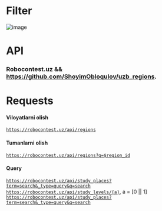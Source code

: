 # Filter
![image](https://user-images.githubusercontent.com/92427513/193407722-af211bfc-16a2-456f-b786-20e735ce0b49.png)

# API
### Robocontest.uz && https://github.com/ShoyimObloqulov/uzb_regions.

# Requests
#### Viloyatlarni olish
<code>https://robocontest.uz/api/regions</code>
#### Tumanlarni olish
<code>https://robocontest.uz/api/regions?q=$region_id</code>
#### Query
<code>https://robocontest.uz/api/study_places?term=search&_type=query&q=search</code><br>
<code>https://robocontest.uz/api/study_levels/{a}</code>, a = [0 || 1]<br>
<code>https://robocontest.uz/api/study_places?term=search&_type=query&q=search</code><br>
    




